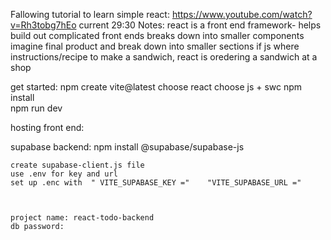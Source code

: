Fallowing tutorial to learn simple react: https://www.youtube.com/watch?v=Rh3tobg7hEo
current 29:30
Notes: 
react is a front end framework- helps build out complicated front ends
breaks down into smaller components 
imagine final product and break down into smaller sections
if js where instructions/recipe to make a sandwich, react is oredering a sandwich at a shop


get started:
npm create vite@latest
choose react
choose js + swc
npm install  
npm run dev

hosting front end:


supabase backend:
    npm install @supabase/supabase-js

    create supabase-client.js file
    use .env for key and url 
    set up .enc with  " VITE_SUPABASE_KEY ="    "VITE_SUPABASE_URL ="



    project name: react-todo-backend
    db password: 